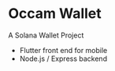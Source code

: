 # Occam Wallet

A Solana Wallet Project

- Flutter front end for mobile
- Node.js / Express backend

